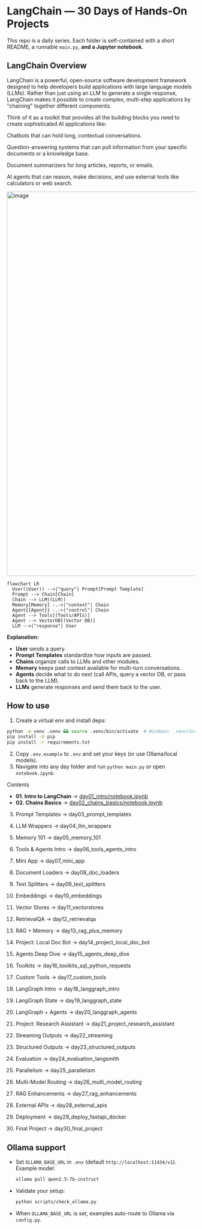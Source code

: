 # LangChain — 30 Days of Hands‑On Projects

This repo is a daily series. Each folder is self-contained with a short README, a runnable `main.py`, **and a Jupyter notebook**.

## LangChain Overview

LangChain is a powerful, open-source software development framework designed to help developers build applications with large language models (LLMs). Rather than just using an LLM to generate a single response, LangChain makes it possible to create complex, multi-step applications by "chaining" together different components.


Think of it as a toolkit that provides all the building blocks you need to create sophisticated AI applications like:

Chatbots that can hold long, contextual conversations.

Question-answering systems that can pull information from your specific documents or a knowledge base.

Document summarizers for long articles, reports, or emails.

AI agents that can reason, make decisions, and use external tools like calculators or web search.

<img width="1024" height="1024" alt="image" src="https://github.com/user-attachments/assets/973b2c1c-052a-40e1-afcd-8b4a7ce88ac0" />


```mermaid
flowchart LR
  User((User)) -->|"query"| Prompt[Prompt Template]
  Prompt --> Chain[Chain]
  Chain --> LLM((LLM))
  Memory[Memory] -.->|"context"| Chain
  Agent{{Agent}} -.->|"control"| Chain
  Agent --> Tools[(Tools/APIs)]
  Agent --> VectorDB[(Vector DB)]
  LLM -->|"response"| User
```



**Explanation:**
- **User** sends a query.
- **Prompt Templates** standardize how inputs are passed.
- **Chains** organize calls to LLMs and other modules.
- **Memory** keeps past context available for multi-turn conversations.
- **Agents** decide what to do next (call APIs, query a vector DB, or pass back to the LLM).
- **LLMs** generate responses and send them back to the user.


## How to use
1. Create a virtual env and install deps:
```bash
python -m venv .venv && source .venv/bin/activate  # Windows: .venv\Scripts\activate
pip install -U pip
pip install -r requirements.txt
```
2. Copy `.env.example` to `.env` and set your keys (or use Ollama/local models).
3. Navigate into any day folder and run `python main.py` or open `notebook.ipynb`.

Contents

- **01. Intro to LangChain** → [day01_intro/notebook.ipynb](day01_intro/notebook.ipynb)
- **02. Chains Basics** → [day02_chains_basics/notebook.ipynb](day02_chains_basics/notebook.ipynb)

03. Prompt Templates → day03_prompt_templates

04. LLM Wrappers → day04_llm_wrappers

05. Memory 101 → day05_memory_101

06. Tools & Agents Intro → day06_tools_agents_intro

07. Mini App → day07_mini_app

08. Document Loaders → day08_doc_loaders

09. Text Splitters → day09_text_splitters

10. Embeddings → day10_embeddings

11. Vector Stores → day11_vectorstores

12. RetrievalQA → day12_retrievalqa

13. RAG + Memory → day13_rag_plus_memory

14. Project: Local Doc Bot → day14_project_local_doc_bot

15. Agents Deep Dive → day15_agents_deep_dive

16. Toolkits → day16_toolkits_sql_python_requests

17. Custom Tools → day17_custom_tools

18. LangGraph Intro → day18_langgraph_intro

19. LangGraph State → day19_langgraph_state

20. LangGraph + Agents → day20_langgraph_agents

21. Project: Research Assistant → day21_project_research_assistant

22. Streaming Outputs → day22_streaming

23. Structured Outputs → day23_structured_outputs

24. Evaluation → day24_evaluation_langsmith

25. Parallelism → day25_parallelism

26. Multi-Model Routing → day26_multi_model_routing

27. RAG Enhancements → day27_rag_enhancements

28. External APIs → day28_external_apis

29. Deployment → day29_deploy_fastapi_docker

30. Final Project → day30_final_project


## Ollama support
- Set `OLLAMA_BASE_URL` in `.env` (default `http://localhost:11434/v1`). Example model:
  ```bash
  ollama pull qwen2.5:7b-instruct
  ```
- Validate your setup:
  ```bash
  python scripts/check_ollama.py
  ```
- When `OLLAMA_BASE_URL` is set, examples auto-route to Ollama via `config.py`.
